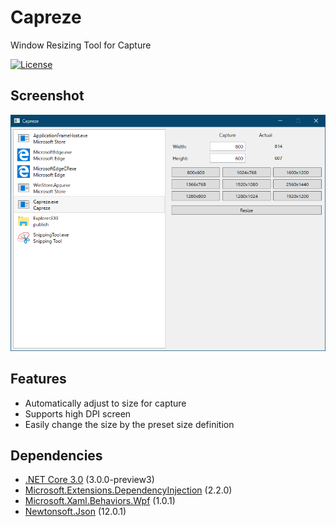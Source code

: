 # Capreze

Window Resizing Tool for Capture

[![License](https://img.shields.io/github/license/karamem0/Capreze.svg)](https://github.com/karamem0/Capreze/blob/master/LICENSE)

## Screenshot

![Screenshot](./docs/img/screenshot.png)

## Features

- Automatically adjust to size for capture
- Supports high DPI screen
- Easily change the size by the preset size definition

## Dependencies

- [.NET Core 3.0](https://dotnet.microsoft.com/download/dotnet-core/3.0) (3.0.0-preview3)
- [Microsoft.Extensions.DependencyInjection](https://www.nuget.org/packages/Microsoft.Extensions.DependencyInjection/2.2.0) (2.2.0)
- [Microsoft.Xaml.Behaviors.Wpf](https://www.nuget.org/packages/Microsoft.Xaml.Behaviors.Wpf) (1.0.1)
- [Newtonsoft.Json](https://www.nuget.org/packages/Newtonsoft.Json) (12.0.1)

